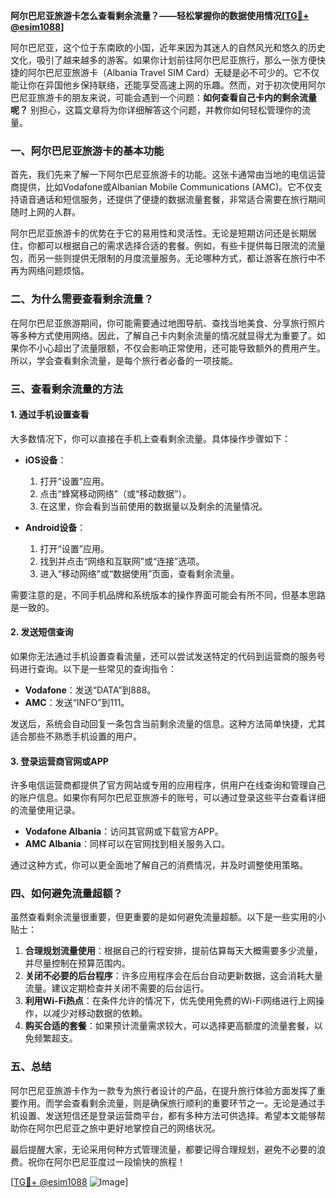 **阿尔巴尼亚旅游卡怎么查看剩余流量？——轻松掌握你的数据使用情况[[TG💪+ @esim1088](https://t.me/s/esim1088)]**

阿尔巴尼亚，这个位于东南欧的小国，近年来因为其迷人的自然风光和悠久的历史文化，吸引了越来越多的游客。如果你计划前往阿尔巴尼亚旅行，那么一张方便快捷的阿尔巴尼亚旅游卡（Albania Travel SIM Card）无疑是必不可少的。它不仅能让你在异国他乡保持联络，还能享受高速上网的乐趣。然而，对于初次使用阿尔巴尼亚旅游卡的朋友来说，可能会遇到一个问题：**如何查看自己卡内的剩余流量呢？** 别担心，这篇文章将为你详细解答这个问题，并教你如何轻松管理你的流量。

### 一、阿尔巴尼亚旅游卡的基本功能

首先，我们先来了解一下阿尔巴尼亚旅游卡的功能。这张卡通常由当地的电信运营商提供，比如Vodafone或Albanian Mobile Communications (AMC)。它不仅支持语音通话和短信服务，还提供了便捷的数据流量套餐，非常适合需要在旅行期间随时上网的人群。

阿尔巴尼亚旅游卡的优势在于它的易用性和灵活性。无论是短期访问还是长期居住，你都可以根据自己的需求选择合适的套餐。例如，有些卡提供每日限流的流量包，而另一些则提供无限制的月度流量服务。无论哪种方式，都让游客在旅行中不再为网络问题烦恼。

### 二、为什么需要查看剩余流量？

在阿尔巴尼亚旅游期间，你可能需要通过地图导航、查找当地美食、分享旅行照片等多种方式使用网络。因此，了解自己卡内剩余流量的情况就显得尤为重要了。如果你不小心超出了流量限额，不仅会影响正常使用，还可能导致额外的费用产生。所以，学会查看剩余流量，是每个旅行者必备的一项技能。

### 三、查看剩余流量的方法

#### 1. 通过手机设置查看

大多数情况下，你可以直接在手机上查看剩余流量。具体操作步骤如下：

- **iOS设备**：
  1. 打开“设置”应用。
  2. 点击“蜂窝移动网络”（或“移动数据”）。
  3. 在这里，你会看到当前使用的数据量以及剩余的流量情况。

- **Android设备**：
  1. 打开“设置”应用。
  2. 找到并点击“网络和互联网”或“连接”选项。
  3. 进入“移动网络”或“数据使用”页面，查看剩余流量。

需要注意的是，不同手机品牌和系统版本的操作界面可能会有所不同，但基本思路是一致的。

#### 2. 发送短信查询

如果你无法通过手机设置查看流量，还可以尝试发送特定的代码到运营商的服务号码进行查询。以下是一些常见的查询指令：

- **Vodafone**：发送“DATA”到888。
- **AMC**：发送“INFO”到111。

发送后，系统会自动回复一条包含当前剩余流量的信息。这种方法简单快捷，尤其适合那些不熟悉手机设置的用户。

#### 3. 登录运营商官网或APP

许多电信运营商都提供了官方网站或专用的应用程序，供用户在线查询和管理自己的账户信息。如果你有阿尔巴尼亚旅游卡的账号，可以通过登录这些平台查看详细的流量使用记录。

- **Vodafone Albania**：访问其官网或下载官方APP。
- **AMC Albania**：同样可以在官网找到相关服务入口。

通过这种方式，你可以更全面地了解自己的消费情况，并及时调整使用策略。

### 四、如何避免流量超额？

虽然查看剩余流量很重要，但更重要的是如何避免流量超额。以下是一些实用的小贴士：

1. **合理规划流量使用**：根据自己的行程安排，提前估算每天大概需要多少流量，并尽量控制在预算范围内。
2. **关闭不必要的后台程序**：许多应用程序会在后台自动更新数据，这会消耗大量流量。建议定期检查并关闭不需要的后台运行。
3. **利用Wi-Fi热点**：在条件允许的情况下，优先使用免费的Wi-Fi网络进行上网操作，以减少对移动数据的依赖。
4. **购买合适的套餐**：如果预计流量需求较大，可以选择更高额度的流量套餐，以免频繁超支。

### 五、总结

阿尔巴尼亚旅游卡作为一款专为旅行者设计的产品，在提升旅行体验方面发挥了重要作用。而学会查看剩余流量，则是确保旅行顺利的重要环节之一。无论是通过手机设置、发送短信还是登录运营商平台，都有多种方法可供选择。希望本文能够帮助你在阿尔巴尼亚之旅中更好地掌控自己的网络状况。

最后提醒大家，无论采用何种方式管理流量，都要记得合理规划，避免不必要的浪费。祝你在阿尔巴尼亚度过一段愉快的旅程！

[[TG💪+ @esim1088](https://t.me/s/esim1088) ![Image](https://i.postimg.cc/4NQfJmqS/Snipaste-2025-05-13-00-14-12.png)]